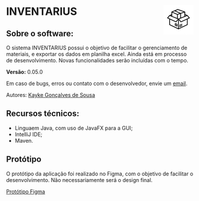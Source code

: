 # INVENTARIUS <img loading="lazy" src="/docs/icone_caixa.png" width="80px" height="80px" align="right">


## Sobre o software:
O sistema INVENTARIUS possui o objetivo de facilitar o gerenciamento de materiais, e exportar os dados em planilha excel. Ainda está em processo de desenvolvimento. Novas funcionalidades serão incluídas com o tempo.

**Versão:** 0.05.0 

Em caso de bugs, erros ou contato com o desenvolvedor, envie um [email](mailto:kayke.gsousa15@gmail.com).

Autores:
[Kayke Gonçalves de Sousa](https://github.com/sousakai)

## Recursos técnicos:
- Linguaem Java, com uso de JavaFX para a GUI;
- IntelliJ IDE;
- Maven.

## Protótipo
O protótipo da aplicação foi realizado no Figma, com o objetivo de facilitar o desenvolvimento. Não necessariamente será o design final.

[Protótipo Figma](https://www.figma.com/proto/s9RyefK5gAj0Ud8nXCfbD7/INVENTARIUS?node-id=0-1&t=LCF44f6bc9y6Ef0O-1)

